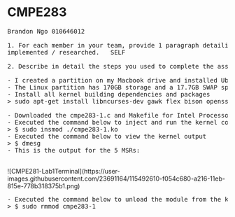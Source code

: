 # CMPE283
<pre>
Brandon Ngo 010646012

1. For each member in your team, provide 1 paragraph detailing what parts of the lab that member
implemented / researched.   SELF

2. Describe in detail the steps you used to complete the assignment

- I created a partition on my Macbook drive and installed Ubuntu 20.04 LTS on it 
- The Linux partition has 170GB storage and a 17.7GB SWAP space
- Install all kernel building dependencies and packages
> sudo apt-get install libncurses-dev gawk flex bison openssl libssl-dev dkms libelf-dev libudev-dev libpci-dev libiberty-dev autoconf make gcc

- Downloaded the cmpe283-1.c and Makefile for Intel Processors
- Executed the command below to inject and run the kernel code
> $ sudo insmod ./cmpe283-1.ko
- Executed the command below to view the kernel output
> $ dmesg
- This is the output for the 5 MSRs:
</pre>
<br>
![CMPE281-Lab1Terminal](https://user-images.githubusercontent.com/23691164/115492610-f054c680-a216-11eb-815e-778b318375b1.png)
<br>
<pre>
- Executed the command below to unload the module from the kernel
> $ sudo rmmod cmpe283-1
</pre>
